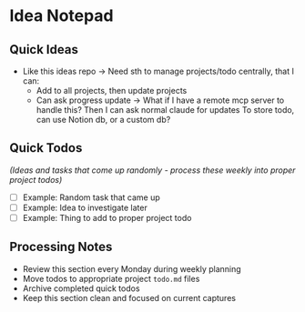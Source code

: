 # Idea Notepad

## Quick Ideas
- Like this ideas repo -> Need sth to manage projects/todo centrally, that I can:
    - Add to all projects, then update projects
    - Can ask progress update
    -> What if I have a remote mcp server to handle this? Then I can ask normal claude for updates
    To store todo, can use Notion db, or a custom db?

## Quick Todos
*(Ideas and tasks that come up randomly - process these weekly into proper project todos)*

- [ ] Example: Random task that came up
- [ ] Example: Idea to investigate later  
- [ ] Example: Thing to add to proper project todo

## Processing Notes
- Review this section every Monday during weekly planning
- Move todos to appropriate project `todo.md` files
- Archive completed quick todos
- Keep this section clean and focused on current captures